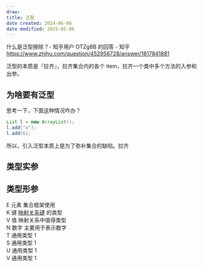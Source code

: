 ```yaml
---
draw:
title: 泛型
date created: 2024-06-06
date modified: 2025-02-06
---
```


什么是泛型擦除？- 知乎用户 OTZg8B 的回答 - 知乎  
https://www.zhihu.com/question/452958728/answer/1817841881

泛型的本质是『拉齐』，拉齐集合内的各个 item，拉齐一个类中多个方法的入参和出参。

<!-- more -->

## 为啥要有泛型

思考一下，下面这种情况咋办？

```java
List l = new ArrayList();  
l.add("x");  
l.add(6);
```

所以，引入泛型本质上是为了弥补集合的缺陷。拉齐

## 类型实参

## 类型形参

E 元素 集合框架使用  
K 键 [映射关系键](https://www.zhihu.com/search?q=%E6%98%A0%E5%B0%84%E5%85%B3%E7%B3%BB%E9%94%AE&search_source=Entity&hybrid_search_source=Entity&hybrid_search_extra=%7B%22sourceType%22%3A%22article%22%2C%22sourceId%22%3A%22272627510%22%7D) 的类型  
V 值 映射关系中值得类型  
N 数字 主要用于表示数字  
T 通用类型 1  
S 通用类型 1  
U 通用类型 1  
V 通用类型 1
